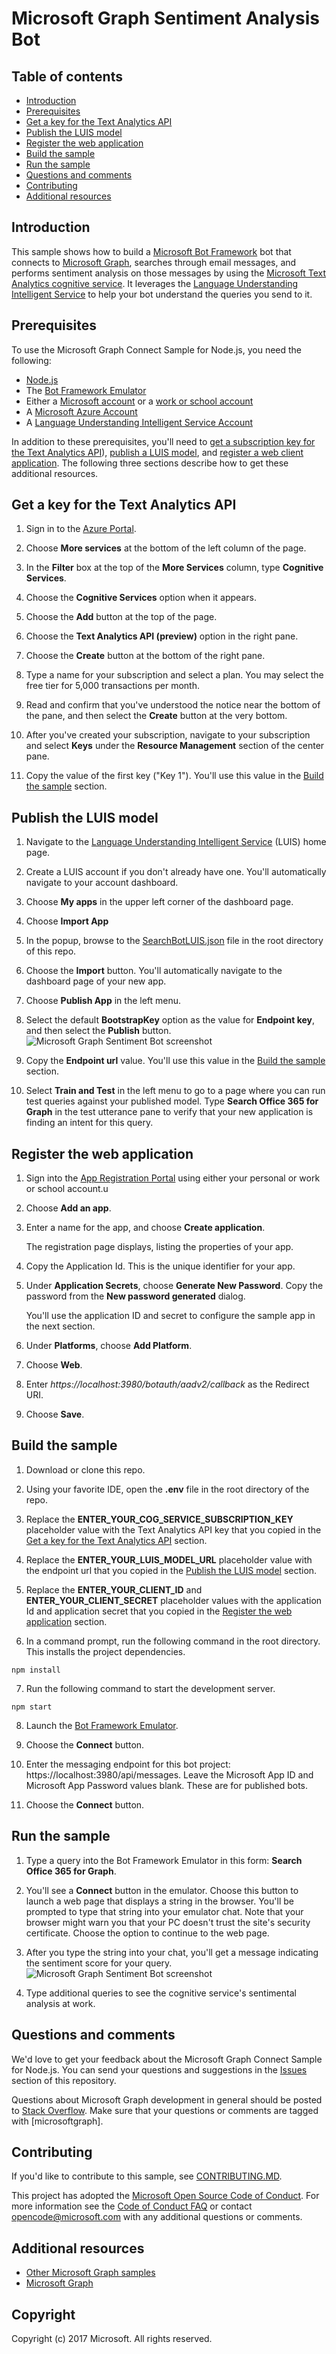 # Microsoft Graph Sentiment Analysis Bot

## Table of contents

* [Introduction](#introduction)
* [Prerequisites](#prerequisites)
* [Get a key for the Text Analytics API](#get-a-key-for-the-text-analytics-api) 
* [Publish the LUIS model](#publish-the-luis-model)
* [Register the web application](#register-the-web-application)
* [Build the sample](#build-and-run-the-sample)
* [Run the sample](#run-the-sample)
* [Questions and comments](#questions-and-comments)
* [Contributing](#contributing)
* [Additional resources](#additional-resources)

## Introduction

This sample shows how to build a [Microsoft Bot Framework](https://dev.botframework.com/) bot that connects to [Microsoft Graph](https://developer.microsoft.com/en-us/graph/), searches through email messages, and performs sentiment analysis on those messages by using the [Microsoft Text Analytics cognitive service](https://docs.microsoft.com/en-us/azure/cognitive-services/text-analytics/quick-start). It leverages the [Language Understanding Intelligent Service](https://www.luis.ai) to help your bot understand the queries you send to it.

## Prerequisites

To use the Microsoft Graph Connect Sample for Node.js, you need the following:

 * [Node.js](https://nodejs.org/)
 * The [Bot Framework Emulator](https://docs.microsoft.com/en-us/bot-framework/debug-bots-emulator)
 * Either a [Microsoft account](https://www.outlook.com/) or a [work or school account](http://dev.office.com/devprogram)
 * A [Microsoft Azure Account](https://azure.microsoft.com/en-us/free/)
 * A [Language Understanding Intelligent Service Account](https://www.luis.ai/)

In addition to these prerequisites, you'll need to [get a subscription key for the Text Analytics API](#get-a-key-for-the-text-analytics-api)), [publish a LUIS model](), and [register a web client application](#register-the-web-application). The following three sections describe how to get these additional resources.

## Get a key for the Text Analytics API

1. Sign in to the [Azure Portal](https://portal.azure.com]).

2. Choose **More services** at the bottom of the left column of the page.

3. In the **Filter** box at the top of the **More Services** column, type **Cognitive Services**.

4. Choose the **Cognitive Services** option when it appears.

5. Choose the **Add** button at the top of the page.

6. Choose the **Text Analytics API (preview)** option in the right pane.

7. Choose the **Create** button at the bottom of the right pane.

8. Type a name for your subscription and select a plan. You may select the free tier for 5,000 transactions per month.

9. Read and confirm that you've understood the notice near the bottom of the pane, and then select the **Create** button at the very bottom.

10. After you've created your subscription, navigate to your subscription and select **Keys** under the **Resource Management** section of the center pane.

11. Copy the value of the first key ("Key 1"). You'll use this value in the [Build the sample](#build-and-run-the-sample) section.


## Publish the LUIS model

1. Navigate to the [Language Understanding Intelligent Service](https://www.luis.ai) (LUIS) home page.

2. Create a LUIS account if you don't already have one. You'll automatically navigate to your account dashboard.

3. Choose **My apps** in the upper left corner of the dashboard page.

4. Choose **Import App**

5. In the popup, browse to the [SearchBotLUIS.json](./SearchBotLUIS.json) file in the root directory of this repo.

6. Choose the **Import** button. You'll automatically navigate to the dashboard page of your new app.

7. Choose **Publish App** in the left menu.

8. Select the default **BootstrapKey** option as the value for **Endpoint key**, and then select the **Publish** button.
![Microsoft Graph Sentiment Bot screenshot](./readme-images/PublishLUISApp.png)

9. Copy the **Endpoint url** value. You'll use this value in the [Build the sample](#build-and-run-the-sample) section.

10. Select **Train and Test** in the left menu to go to a page where you can run test queries against your published model. Type **Search Office 365 for Graph** in the test utterance pane to verify that your new application is finding an intent for this query.

## Register the web application

1. Sign into the [App Registration Portal](https://apps.dev.microsoft.com/) using either your personal or work or school account.u

2. Choose **Add an app**.

3. Enter a name for the app, and choose **Create application**. 
	
   The registration page displays, listing the properties of your app.

4. Copy the Application Id. This is the unique identifier for your app. 

5. Under **Application Secrets**, choose **Generate New Password**. Copy the password from the **New password generated** dialog.

   You'll use the application ID and secret to configure the sample app in the next section. 

6. Under **Platforms**, choose **Add Platform**.

7. Choose **Web**.

8. Enter *https://localhost:3980/botauth/aadv2/callback* as the Redirect URI. 

9. Choose **Save**.

## Build the sample

1. Download or clone this repo.

2. Using your favorite IDE, open the **.env** file in the root directory of the repo.

3. Replace the **ENTER_YOUR_COG_SERVICE_SUBSCRIPTION_KEY** placeholder value with the Text Analytics API key that you copied in the [Get a key for the Text Analytics API](#get-a-key-for-the-text-analytics-api) section.

4. Replace the **ENTER_YOUR_LUIS_MODEL_URL** placeholder value with the endpoint url that you copied in the [Publish the LUIS model](#publish-the-luis-model) section.

5. Replace the **ENTER_YOUR_CLIENT_ID** and **ENTER_YOUR_CLIENT_SECRET** placeholder values with the application Id and application secret that you copied in the [Register the web application](#register-the-web-application) section.

6. In a command prompt, run the following command in the root directory. This installs the project dependencies.

  ```npm install```

7. Run the following command to start the development server.

  ```npm start```

8. Launch the [Bot Framework Emulator](https://docs.microsoft.com/en-us/bot-framework/debug-bots-emulator).

9. Choose the **Connect** button.

10. Enter the messaging endpoint for this bot project: https://localhost:3980/api/messages. Leave the Microsoft App ID and Microsoft App Password values blank. These are for published bots.

11. Choose the **Connect** button. 

## Run the sample

1. Type a query into the Bot Framework Emulator in this form: **Search Office 365 for Graph**.

2. You'll see a **Connect** button in the emulator. Choose this button to launch a web page that displays a string in the browser. You'll be prompted to type that string into your emulator chat. Note that your browser might warn you that your PC doesn't trust the site's security certificate. Choose the option to continue to the web page.

3. After you type the string into your chat, you'll get a message indicating the sentiment score for your query.
![Microsoft Graph Sentiment Bot screenshot](./readme-images/BotPreview.png)

4. Type additional queries to see the cognitive service's sentimental analysis at work.

## Questions and comments

We'd love to get your feedback about the Microsoft Graph Connect Sample for Node.js. You can send your questions and suggestions in the [Issues](https://github.com/microsoftgraph/nodejs-sentiment-bot-sample/issues) section of this repository.

Questions about Microsoft Graph development in general should be posted to [Stack Overflow](https://stackoverflow.com/questions/tagged/microsoftgraph). Make sure that your questions or comments are tagged with [microsoftgraph].

## Contributing ##

If you'd like to contribute to this sample, see [CONTRIBUTING.MD](/CONTRIBUTING.md).

This project has adopted the [Microsoft Open Source Code of Conduct](https://opensource.microsoft.com/codeofconduct/). For more information see the [Code of Conduct FAQ](https://opensource.microsoft.com/codeofconduct/faq/) or contact [opencode@microsoft.com](mailto:opencode@microsoft.com) with any additional questions or comments.
  
## Additional resources

- [Other Microsoft Graph samples](https://github.com/microsoftgraph?utf8=%E2%9C%93&q=sample)
- [Microsoft Graph](https://graph.microsoft.io)

## Copyright
Copyright (c) 2017 Microsoft. All rights reserved.

